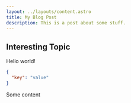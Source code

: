 ```yaml
---
layout: ../layouts/content.astro
title: My Blog Post
description: This is a post about some stuff.
---
```


## Interesting Topic

Hello world!

```json
{ 
  "key": "value"
}
```

<div id="first">Some content</div>
